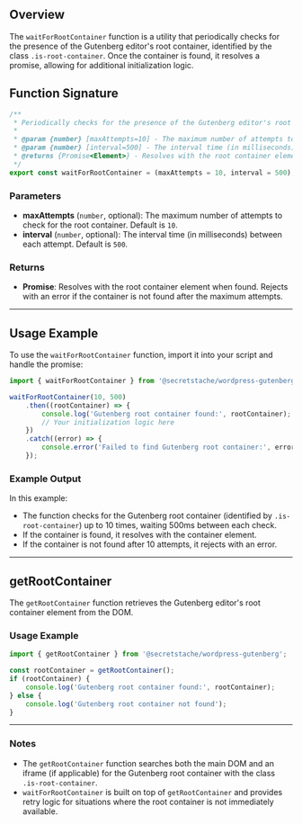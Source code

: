 ## Overview

The `waitForRootContainer` function is a utility that periodically checks for the presence of the Gutenberg editor's root container, identified by the class `.is-root-container`. Once the container is found, it resolves a promise, allowing for additional initialization logic.

## Function Signature

```javascript
/**
 * Periodically checks for the presence of the Gutenberg editor's root container and resolves when found.
 *
 * @param {number} [maxAttempts=10] - The maximum number of attempts to check for the root container.
 * @param {number} [interval=500] - The interval time (in milliseconds) between attempts.
 * @returns {Promise<Element>} - Resolves with the root container element if found, or rejects if not found after max attempts.
 */
export const waitForRootContainer = (maxAttempts = 10, interval = 500);
```

### Parameters
- **maxAttempts** (`number`, optional): The maximum number of attempts to check for the root container. Default is `10`.
- **interval** (`number`, optional): The interval time (in milliseconds) between each attempt. Default is `500`.

### Returns
- **Promise<Element>**: Resolves with the root container element when found. Rejects with an error if the container is not found after the maximum attempts.

---

## Usage Example
To use the `waitForRootContainer` function, import it into your script and handle the promise:

```javascript
import { waitForRootContainer } from '@secretstache/wordpress-gutenberg';

waitForRootContainer(10, 500)
    .then((rootContainer) => {
        console.log('Gutenberg root container found:', rootContainer);
        // Your initialization logic here
    })
    .catch((error) => {
        console.error('Failed to find Gutenberg root container:', error);
    });
```

### Example Output
In this example:
- The function checks for the Gutenberg root container (identified by `.is-root-container`) up to 10 times, waiting 500ms between each check.
- If the container is found, it resolves with the container element.
- If the container is not found after 10 attempts, it rejects with an error.

---

## getRootContainer

The `getRootContainer` function retrieves the Gutenberg editor's root container element from the DOM.

### Usage Example

```javascript
import { getRootContainer } from '@secretstache/wordpress-gutenberg';

const rootContainer = getRootContainer();
if (rootContainer) {
    console.log('Gutenberg root container found:', rootContainer);
} else {
    console.log('Gutenberg root container not found');
}
```

---

### Notes
- The `getRootContainer` function searches both the main DOM and an iframe (if applicable) for the Gutenberg root container with the class `.is-root-container`.
- `waitForRootContainer` is built on top of `getRootContainer` and provides retry logic for situations where the root container is not immediately available.
